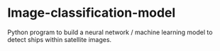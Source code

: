 # Image-classification-model
Python program to build a neural network / machine learning model to detect ships within satellite images.
